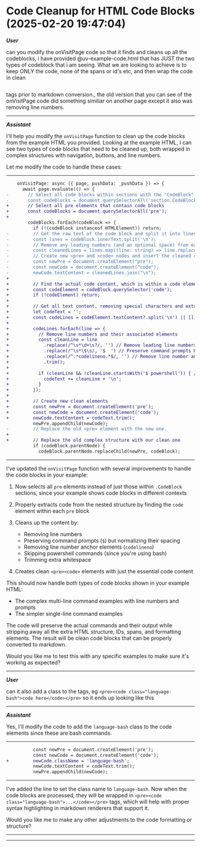 <!-- Generated by SpecStory -->

# Code Cleanup for HTML Code Blocks (2025-02-20 19:47:04)

_**User**_

can you modify the onVisitPage code so that it finds and cleans up all the codeblocks, i have provided @uv-example-code.html that has JUST the two types of codeblock that i am seeing. What we are looking to achieve is to keep ONLY the code, none of the spans or id's etc, and then wrap the code in clean <pre><code></code></pre> tags prior to markdown conversion., the old version that you can see of the onVisitPage code did something similiar on another page except it also was removing line numbers.

---

_**Assistant**_

I'll help you modify the `onVisitPage` function to clean up the code blocks from the example HTML you provided. Looking at the example HTML, I can see two types of code blocks that need to be cleaned up, both wrapped in complex structures with navigation, buttons, and line numbers.

Let me modify the code to handle these cases:

---

```diff
    onVisitPage: async ({ page, pushData: _pushData }) => {
      await page.evaluate(() => {
-       // Select all code blocks within sections with the "CodeBlock" class.
-       const codeBlocks = document.querySelectorAll('section.CodeBlock pre');
+       // Select all pre elements that contain code blocks
+       const codeBlocks = document.querySelectorAll('pre');
+
        codeBlocks.forEach(codeBlock => {
          if (!(codeBlock instanceof HTMLElement)) return;
-         // Get the raw text of the code block and split it into lines.
-         const lines = codeBlock.innerText.split('\n');
-         // Remove any leading numbers (and an optional space) from each line.
-         const cleanedLines = lines.map((line: string) => line.replace(/^\s*\d+\s?/, ''));
-         // Create new <pre> and <code> nodes and insert the cleaned code.
-         const newPre = document.createElement("pre");
-         const newCode = document.createElement("code");
-         newCode.textContent = cleanedLines.join("\n");
+
+         // Find the actual code content, which is within a code element
+         const codeElement = codeBlock.querySelector('code');
+         if (!codeElement) return;
+
+         // Get all text content, removing special characters and extra whitespace
+         let codeText = '';
+         const codeLines = codeElement.textContent?.split('\n') || [];
+
+         codeLines.forEach(line => {
+           // Remove line numbers and their associated elements
+           const cleanLine = line
+             .replace(/^\s*\d+\s?/, '') // Remove leading line numbers
+             .replace(/^\s*\$\s/, '$  ') // Preserve command prompts but normalize spacing
+             .replace(/^.*codelineno.*$/, '') // Remove line number anchor elements
+             .trim();
+
+           if (cleanLine && !cleanLine.startsWith('$ powershell')) { // Skip powershell commands
+             codeText += cleanLine + '\n';
+           }
+         });
+
+         // Create new clean elements
+         const newPre = document.createElement('pre');
+         const newCode = document.createElement('code');
+         newCode.textContent = codeText.trim();
          newPre.appendChild(newCode);
-         // Replace the old <pre> element with the new one.
+
+         // Replace the old complex structure with our clean one
          if (codeBlock.parentNode) {
            codeBlock.parentNode.replaceChild(newPre, codeBlock);
```

---

I've updated the `onVisitPage` function with several improvements to handle the code blocks in your example:

1. Now selects all `pre` elements instead of just those within `.CodeBlock` sections, since your example shows code blocks in different contexts

2. Properly extracts code from the nested structure by finding the `code` element within each `pre` block

3. Cleans up the content by:

   - Removing line numbers
   - Preserving command prompts (`$`) but normalizing their spacing
   - Removing line number anchor elements (`codelineno`)
   - Skipping powershell commands (since you're using bash)
   - Trimming extra whitespace

4. Creates clean `<pre><code>` elements with just the essential code content

This should now handle both types of code blocks shown in your example HTML:

- The complex multi-line command examples with line numbers and prompts
- The simpler single-line command examples

The code will preserve the actual commands and their output while stripping away all the extra HTML structure, IDs, spans, and formatting elements. The result will be clean code blocks that can be properly converted to markdown.

Would you like me to test this with any specific examples to make sure it's working as expected?

---

_**User**_

can it also add a class to the <code></code> tags, eg
`<pre><code class="language-bash">code here</code></pre>` so it ends up looking like this

---

_**Assistant**_

Yes, I'll modify the code to add the `language-bash` class to the code elements since these are bash commands.

---

```diff
          const newPre = document.createElement('pre');
          const newCode = document.createElement('code');
+         newCode.className = 'language-bash';
          newCode.textContent = codeText.trim();
          newPre.appendChild(newCode);
```

---

I've added the line to set the class name to `language-bash`. Now when the code blocks are processed, they will be wrapped in `<pre><code class="language-bash">...</code></pre>` tags, which will help with proper syntax highlighting in markdown renderers that support it.

Would you like me to make any other adjustments to the code formatting or structure?

---

---
